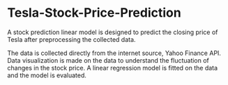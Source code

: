 # Tesla-Stock-Price-Prediction
   
 A stock prediction linear model is designed to predict the closing price of Tesla after preprocessing the collected data.
   
   The data is collected directly from the internet source, Yahoo Finance API. Data visualization is made on the data to understand the fluctuation of changes in the stock price. A linear regression model is fitted on the data and the model is evaluated.
